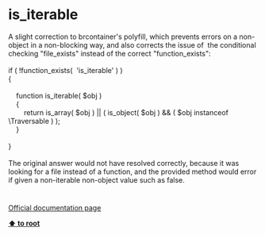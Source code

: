# is_iterable




<div class="phpcode"><span class="html">
A slight correction to brcontainer&apos;s polyfill, which prevents errors on a non-object in a non-blocking way, and also corrects the issue of&#xA0; the conditional checking &quot;file_exists&quot; instead of the correct &quot;function_exists&quot;:<br><br>if ( !function_exists(&#xA0; &apos;is_iterable&apos; ) )<br>{<br><br>&#xA0; &#xA0; function is_iterable( $obj )<br>&#xA0; &#xA0; {<br>&#xA0; &#xA0; &#xA0; &#xA0; return is_array( $obj ) || ( is_object( $obj ) &amp;&amp; ( $obj instanceof \Traversable ) );<br>&#xA0; &#xA0; }<br><br>}<br><br>The original answer would not have resolved correctly, because it was looking for a file instead of a function, and the provided method would error if given a non-iterable non-object value such as false.</span>
</div>
  

#

[Official documentation page](https://www.php.net/manual/en/function.is-iterable.php)

**[⬆ to root](/)**